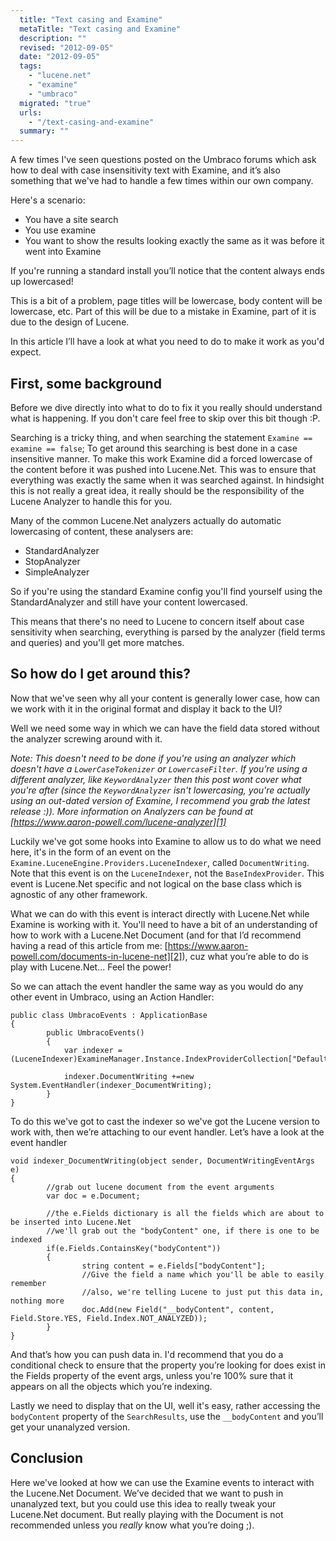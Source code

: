 ```yaml
---
  title: "Text casing and Examine"
  metaTitle: "Text casing and Examine"
  description: ""
  revised: "2012-09-05"
  date: "2012-09-05"
  tags: 
    - "lucene.net"
    - "examine"
    - "umbraco"
  migrated: "true"
  urls: 
    - "/text-casing-and-examine"
  summary: ""
---
```

A few times I've seen questions posted on the Umbraco forums which ask how to deal with case insensitivity text with Examine, and it’s also something that we've had to handle a few times within our own company.

Here's a scenario:

* You have a site search
* You use examine
* You want to show the results looking exactly the same as it was before it went into Examine

If you're running a standard install you’ll notice that the content always ends up lowercased!

This is a bit of a problem, page titles will be lowercase, body content will be lowercase, etc. Part of this will be due to a mistake in Examine, part of it is due to the design of Lucene.

In this article I’ll have a look at what you need to do to make it work as you'd expect.

## First, some background

Before we dive directly into what to do to fix it you really should understand what is happening. If you don't care feel free to skip over this bit though :P.

Searching is a tricky thing, and when searching the statement `Examine == examine == false`; To get around this searching is best done in a case insensitive manner. To make this work Examine did a forced lowercase of the content before it was pushed into Lucene.Net. This was to ensure that everything was exactly the same when it was searched against. 
In hindsight this is not really a great idea, it really should be the responsibility of the Lucene Analyzer to handle this for you.

Many of the common Lucene.Net analyzers actually do automatic lowercasing of content, these analysers are:

* StandardAnalyzer
* StopAnalyzer
* SimpleAnalyzer

So if you're using the standard Examine config you'll find yourself using the StandardAnalyzer and still have your content lowercased.

This means that there's no need to Lucene to concern itself about case sensitivity when searching, everything is parsed by the analyzer (field terms and queries) and you'll get more matches.

## So how do I get around this?

Now that we've seen why all your content is generally lower case, how can we work with it in the original format and display it back to the UI?

Well we need some way in which we can have the field data stored without the analyzer screwing around with it.

*Note: This doesn't need to be done if you're using an analyzer which doesn't have a `LowerCaseTokenizer` or `LowercaseFilter`. If you’re using a different analyzer, like `KeywordAnalyzer` then this post wont cover what you're after (since the `KeywordAnalyzer` isn't lowercasing, you're actually using an out-dated version of Examine, I recommend you grab the latest release :)). More information on Analyzers can be found at [https://www.aaron-powell.com/lucene-analyzer][1]*

Luckily we've got some hooks into Examine to allow us to do what we need here, it's in the form of an event on the `Examine.LuceneEngine.Providers.LuceneIndexer`, called `DocumentWriting`. Note that this event is on the `LuceneIndexer`, not the `BaseIndexProvider`. This event is Lucene.Net specific and not logical on the base class which is agnostic of any other framework.

What we can do with this event is interact directly with Lucene.Net while Examine is working with it. 
You'll need to have a bit of an understanding of how to work with a Lucene.Net Document (and for that I’d recommend having a read of this article from me: [https://www.aaron-powell.com/documents-in-lucene-net][2]), cuz what you’re able to do is play with Lucene.Net... Feel the power!

So we can attach the event handler the same way as you would do any other event in Umbraco, using an Action Handler:

    public class UmbracoEvents : ApplicationBase
    {
            public UmbracoEvents()
            {
                var indexer = (LuceneIndexer)ExamineManager.Instance.IndexProviderCollection["DefaultIndexer"];
    
                indexer.DocumentWriting +=new System.EventHandler(indexer_DocumentWriting);
            }
    }

To do this we've got to cast the indexer so we've got the Lucene version to work with, then we’re attaching to our event handler. Let’s have a look at the event handler

    void indexer_DocumentWriting(object sender, DocumentWritingEventArgs e)
    {
            //grab out lucene document from the event arguments
            var doc = e.Document;
    
            //the e.Fields dictionary is all the fields which are about to be inserted into Lucene.Net
            //we'll grab out the "bodyContent" one, if there is one to be indexed
            if(e.Fields.ContainsKey("bodyContent")) 
            {
                    string content = e.Fields["bodyContent"];
                    //Give the field a name which you'll be able to easily remember
                    //also, we're telling Lucene to just put this data in, nothing more
                    doc.Add(new Field("__bodyContent", content, Field.Store.YES, Field.Index.NOT_ANALYZED));
            }
    }

And that’s how you can push data in. I'd recommend that you do a conditional check to ensure that the property you’re looking for does exist in the Fields property of the event args, unless you're 100% sure that it appears on all the objects which you’re indexing.

Lastly we need to display that on the UI, well it's easy, rather accessing the `bodyContent` property of the `SearchResults`, use the `__bodyContent` and you’ll get your unanalyzed version.

## Conclusion

Here we've looked at how we can use the Examine events to interact with the Lucene.Net Document. We’ve decided that we want to push in unanalyzed text, but you could use this idea to really tweak your Lucene.Net document. But really playing with the Document is not recommended unless you *really* know what you’re doing ;).


  [1]: https://www.aaron-powell.com/lucene-analyzer
  [2]: https://www.aaron-powell.com/documents-in-lucene-net